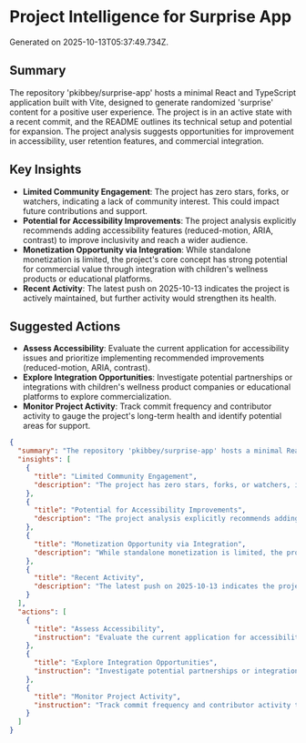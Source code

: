 # Project Intelligence for Surprise App

Generated on 2025-10-13T05:37:49.734Z.

## Summary

The repository 'pkibbey/surprise-app' hosts a minimal React and TypeScript application built with Vite, designed to generate randomized 'surprise' content for a positive user experience. The project is in an active state with a recent commit, and the README outlines its technical setup and potential for expansion. The project analysis suggests opportunities for improvement in accessibility, user retention features, and commercial integration.

## Key Insights

- **Limited Community Engagement**: The project has zero stars, forks, or watchers, indicating a lack of community interest. This could impact future contributions and support.
- **Potential for Accessibility Improvements**: The project analysis explicitly recommends adding accessibility features (reduced-motion, ARIA, contrast) to improve inclusivity and reach a wider audience.
- **Monetization Opportunity via Integration**: While standalone monetization is limited, the project's core concept has strong potential for commercial value through integration with children's wellness products or educational platforms.
- **Recent Activity**: The latest push on 2025-10-13 indicates the project is actively maintained, but further activity would strengthen its health.

## Suggested Actions

- **Assess Accessibility**: Evaluate the current application for accessibility issues and prioritize implementing recommended improvements (reduced-motion, ARIA, contrast).
- **Explore Integration Opportunities**: Investigate potential partnerships or integrations with children's wellness product companies or educational platforms to explore commercialization.
- **Monitor Project Activity**: Track commit frequency and contributor activity to gauge the project's long-term health and identify potential areas for support.


```json
{
  "summary": "The repository 'pkibbey/surprise-app' hosts a minimal React and TypeScript application built with Vite, designed to generate randomized 'surprise' content for a positive user experience. The project is in an active state with a recent commit, and the README outlines its technical setup and potential for expansion. The project analysis suggests opportunities for improvement in accessibility, user retention features, and commercial integration.",
  "insights": [
    {
      "title": "Limited Community Engagement",
      "description": "The project has zero stars, forks, or watchers, indicating a lack of community interest. This could impact future contributions and support."
    },
    {
      "title": "Potential for Accessibility Improvements",
      "description": "The project analysis explicitly recommends adding accessibility features (reduced-motion, ARIA, contrast) to improve inclusivity and reach a wider audience."
    },
    {
      "title": "Monetization Opportunity via Integration",
      "description": "While standalone monetization is limited, the project's core concept has strong potential for commercial value through integration with children's wellness products or educational platforms."
    },
    {
      "title": "Recent Activity",
      "description": "The latest push on 2025-10-13 indicates the project is actively maintained, but further activity would strengthen its health."
    }
  ],
  "actions": [
    {
      "title": "Assess Accessibility",
      "instruction": "Evaluate the current application for accessibility issues and prioritize implementing recommended improvements (reduced-motion, ARIA, contrast)."
    },
    {
      "title": "Explore Integration Opportunities",
      "instruction": "Investigate potential partnerships or integrations with children's wellness product companies or educational platforms to explore commercialization."
    },
    {
      "title": "Monitor Project Activity",
      "instruction": "Track commit frequency and contributor activity to gauge the project's long-term health and identify potential areas for support."
    }
  ]
}
```
